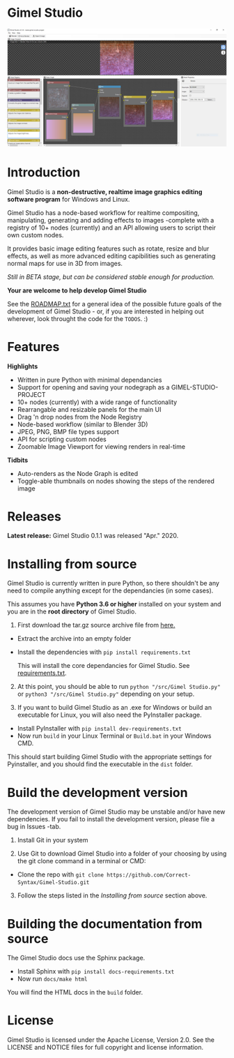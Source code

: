 Gimel Studio
============

!["Gimel Studio"](/screenshots/gimel-studio-compositing.JPG?raw=true "Gimel Studio")

# Introduction

Gimel Studio is a **non-destructive, realtime image graphics editing software program** for Windows and Linux.

Gimel Studio has a node-based workflow for realtime compositing, manipulating, generating and adding effects to images -complete with a registry of 10+ nodes (currently) and an API allowing users to script their own custom nodes.

It provides basic image editing features such as rotate, resize and blur effects, as well as more advanced editing capibilities such as generating normal maps for use in 3D from images.

*Still in BETA stage, but can be considered stable enough for production.*

**Your are welcome to help develop Gimel Studio**

See the [ROADMAP.txt](ROADMAP.txt) for a general idea of the possible future goals of the development of Gimel Studio - or, if you are interested in helping out wherever, look throught the code for the ``TODOS``. :)

# Features

**Highlights**
  
  * Written in pure Python with minimal dependancies
  * Support for opening and saving your nodegraph as a GIMEL-STUDIO-PROJECT
  * 10+ nodes (currently) with a wide range of functionality 
  * Rearrangable and resizable panels for the main UI
  * Drag 'n drop nodes from the Node Registry
  * Node-based workflow (similar to Blender 3D)
  * JPEG, PNG, BMP file types support
  * API for scripting custom nodes
  * Zoomable Image Viewport for viewing renders in real-time

**Tidbits**

  * Auto-renders as the Node Graph is edited
  * Toggle-able thumbnails on nodes showing the steps of the rendered image


# Releases

**Latest release:** Gimel Studio 0.1.1 was released "Apr." 2020.


# Installing from source

Gimel Studio is currently written in pure Python, so there shouldn't be any need to compile anything except for the dependancies (in some cases).

This assumes you have **Python 3.6 or higher** installed on your system and you are in the **root directory** of Gimel Studio.

1. First download the tar.gz source archive file from <a href="https://github.com/Correct-Syntax/Gimel-Studio/releases">here.</a> 

  * Extract the archive into an empty folder
  * Install the dependencies with ``pip install requirements.txt`` 

    This will install the core dependancies for Gimel Studio. See [requirements.txt](requirements.txt).

2. At this point, you should be able to run 
   ``python "/src/Gimel Studio.py"`` or ``python3 "/src/Gimel Studio.py"`` depending on your setup.

3. If you want to build Gimel Studio as an .exe for Windows or build an executable for Linux, you will also need the PyInstaller package.

  * Install PyInstaller with ``pip install dev-requirements.txt``
  * Now run ``build`` in your Linux Terminal or ``Build.bat`` in your Windows CMD. 

  This should start building Gimel Studio with the appropriate settings for Pyinstaller, and you should find the executable in the ``dist`` folder.


# Build the development version

The development version of Gimel Studio may be unstable and/or have new dependencies. If you fail to install the development version, please file a bug in Issues -tab.

1. Install Git in your system

2. Use Git to download Gimel Studio into a folder of your choosing by using the git clone command in a terminal or CMD:
  * Clone the repo with ``git clone https://github.com/Correct-Syntax/Gimel-Studio.git``

3. Follow the steps listed in the *Installing from source* section above.


# Building the documentation from source

The Gimel Studio docs use the Sphinx package.
  
  * Install Sphinx with ``pip install docs-requirements.txt``
  * Now run ``docs/make html``

You will find the HTML docs in the ``build`` folder.


# License

Gimel Studio is licensed under the Apache License, Version 2.0. See the LICENSE and NOTICE files for full copyright and license information.